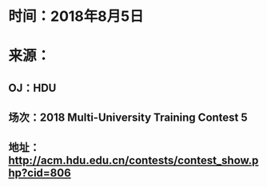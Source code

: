 # 时间：2018年8月5日
# 来源：
## OJ：HDU
## 场次：2018 Multi-University Training Contest 5
## 地址：http://acm.hdu.edu.cn/contests/contest_show.php?cid=806